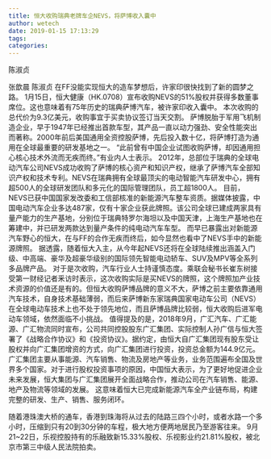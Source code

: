 ```yaml
---
title: 恒大收购瑞典老牌车企NEVS，将萨博收入囊中
author: wetech
date: 2019-01-15 17:13:29
tags: 
categories: 
---
```

陈淑贞
<!-- more -->
张歆晨
陈淑贞
在FF没能实现恒大的造车梦想后，许家印很快找到了新的圆梦之路。
1月15日，恒大健康（HK.0708）宣布收购NEVS的51%股权并获得多数董事席位。这也意味着有75年历史的瑞典萨博汽车，被许家印收入囊中。
本次收购的总代价为9.3亿美元，收购事宜于买卖协议签订当天交割。
萨博脱胎于军用飞机制造企业，早于1947年已经推出首款车型，其产品一直以动力强劲、安全性能突出而著称。2000年前后美国通用全资控股萨博，先后投入数十亿，将萨博打造为通用在全球最重要的研发基地之一。
“此前曾有中国企业试图收购萨博，却因通用担心核心技术外流而无疾而终。”有业内人士表示。
2012年，总部位于瑞典的全球电动汽车公司NEVS成功收购了萨博的核心资产和知识产权，继承了萨博汽车全部知识产权和技术专利。NEVS在瑞典拥有全球最顶尖的电动智能汽车研发中心，拥有超500人的全球研发团队和多元化的国际管理团队，员工超1800人。
目前，NEVS已获中国国家发改委和工信部核准的新能源汽车整车资质。据媒体披露，中国电动汽车企业多达487家，仅有十家企业获此牌照。该公司全球已建成两家具有量产能力的生产基地，分别位于瑞典特罗尔海坦以及中国天津，上海生产基地也在筹建中，并已研发两款达到量产条件的纯电动汽车车型。
而早已暴露出对新能源汽车野心的恒大，在与FF的合作无疾而终后，如今显然也看中了NEVS手中的新能源牌照。
据透露，随着恒大入主，从今年起NEVS还将在全球陆续推出涵盖入门级、中高端、豪华及超豪华级别的国际领先智能电动轿车、SUV及MPV等全系列多品牌产品。
对于是次收购，汽车行业人士持谨慎态度。乘联会秘书长崔东树接受第一财经记者釆访时表示，这次收购实际是买NEVS的牌照，这个牌照加产业技术资源的价值还是有的。但恒大收购萨博品牌的意义不大，萨博之前主要依靠通用汽车技术，自身技术基础薄弱，而后来萨博新东家瑞典国家电动车公司（NEVS）在全球电动车技术上也不处于领先地位，而且萨博品牌比较弱，恒大收购后进军电动车领域，依然面临不小挑战。
值得提及的是，2018年9月，广汇汽车、广汇能源、广汇物流同时宣布，公司共同控股股东广汇集团、实际控制人孙广信与恒大签署了《战略合作协议》和《投资协议》。据约定，由恒大自广汇集团现有股东受让股权并向广汇集团增资的方式，向广汇集团进行投资，投资总金额为144.9亿元。
广汇集团主要从事能源、汽车销售、物流及房地产等业务，业务范围遍布全国及世界多个国家。对于进行股权投资事项的原因，中国恒大表示，为了更好地促进企业未来发展，恒大集团与广汇集团展开全面战略合作，推动公司在汽车销售、能源、地产及物流等领域的发展。
这意味着恒大已完成新能源汽车全产业链布局，构建完整的研发、生产、销售、服务闭环。
 
 
随着港珠澳大桥的通车，香港到珠海将从过去的陆路三四个小时，或者水路一个多小时，压缩到只有20到30分钟的车程，极大地方便两地居民乃至游客往来。
9月21~22日，乐视控股持有的乐融致新15.33%股权、乐视影业约21.81%股权，被北京市第三中级人民法院拍卖。
